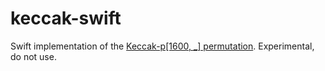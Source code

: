 # keccak-swift

Swift implementation of the [Keccak-p\[1600, _\] permutation](https://keccak.team/keccak.html ).
Experimental, do not use.
